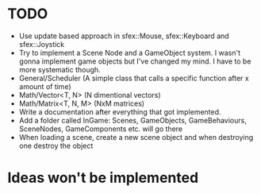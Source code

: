 # TODO
+ Use update based approach in sfex::Mouse, sfex::Keyboard and sfex::Joystick
+ Try to implement a Scene Node and a GameObject system. I wasn't gonna implement game objects but I've changed my mind. I have to be more systematic though.
+ General/Scheduler (A simple class that calls a specific function after x amount of time)
+ Math/Vector<T, N> (N dimentional vectors)
+ Math/Matrix<T, N, M> (NxM matrices)
+ Write a documentation after everything that got implemented.
+ Add a folder called InGame: Scenes, GameObjects, GameBehaviours, SceneNodes, GameComponents etc. will go there
+ When loading a scene, create a new scene object and when destroying one destroy the object

# Ideas won't be implemented

